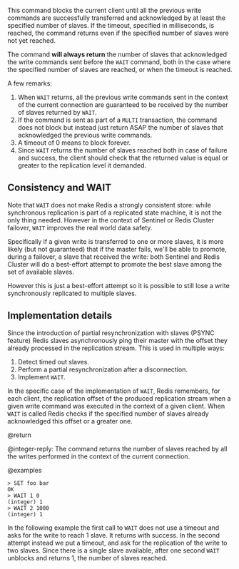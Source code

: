This command blocks the current client until all the previous write commands
are successfully transferred and acknowledged by at least the specified number
of slaves. If the timeout, specified in milliseconds, is reached, the command
returns even if the specified number of slaves were not yet reached.

The command **will always return** the number of slaves that acknowledged
the write commands sent before the `WAIT` command, both in the case where
the specified number of slaves are reached, or when the timeout is reached.

A few remarks:

1. When `WAIT` returns, all the previous write commands sent in the context of the current connection are guaranteed to be received by the number of slaves returned by `WAIT`.
2. If the command is sent as part of a `MULTI` transaction, the command does not block but instead just return ASAP the number of slaves that acknowledged the previous write commands.
3. A timeout of 0 means to block forever.
4. Since `WAIT` returns the number of slaves reached both in case of failure and success, the client should check that the returned value is equal or greater to the replication level it demanded.

Consistency and WAIT
---

Note that `WAIT` does not make Redis a strongly consistent store: while synchronous replication is part of a replicated state machine, it is not the only thing needed. However in the context of Sentinel or Redis Cluster failover, `WAIT` improves the real world data safety.

Specifically if a given write is transferred to one or more slaves, it is more likely (but not guaranteed) that if the master fails, we'll be able to promote, during a failover, a slave that received the write: both Sentinel and Redis Cluster will do a best-effort attempt to promote the best slave among the set of available slaves.

However this is just a best-effort attempt so it is possible to still lose a write synchronously replicated to multiple slaves.

Implementation details
---

Since the introduction of partial resynchronization with slaves (PSYNC feature)
Redis slaves asynchronously ping their master with the offset they already
processed in the replication stream. This is used in multiple ways:

1. Detect timed out slaves.
2. Perform a partial resynchronization after a disconnection.
3. Implement `WAIT`.

In the specific case of the implementation of `WAIT`, Redis remembers, for each client, the replication offset of the produced replication stream when a given
write command was executed in the context of a given client. When `WAIT` is
called Redis checks if the specified number of slaves already acknowledged
this offset or a greater one.

@return

@integer-reply: The command returns the number of slaves reached by all the writes performed in the context of the current connection.

@examples

```
> SET foo bar
OK
> WAIT 1 0
(integer) 1
> WAIT 2 1000
(integer) 1
```

In the following example the first call to `WAIT` does not use a timeout and asks for the write to reach 1 slave. It returns with success. In the second attempt instead we put a timeout, and ask for the replication of the write to two slaves. Since there is a single slave available, after one second `WAIT` unblocks and returns 1, the number of slaves reached.
